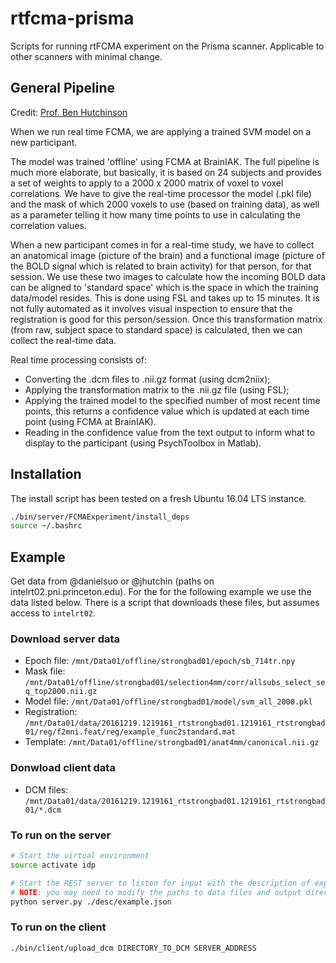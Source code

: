 # rtfcma-prisma
Scripts for running rtFCMA experiment on the Prisma scanner.
Applicable to other scanners with minimal change.

## General Pipeline
Credit: [Prof. Ben Hutchinson](http://www.northeastern.edu/hutchinsonlab/)

When we run real time FCMA, we are applying a trained SVM model on a new participant.

The model was trained 'offline' using FCMA at BrainIAK. The full pipeline is much more elaborate,
but basically, it is based on 24 subjects and provides a set of weights to apply to a 2000 x 2000 matrix
of voxel to voxel correlations. We have to give the real-time processor the model (.pkl file) and
the mask of which 2000 voxels to use (based on training data), as well as a parameter telling
it how many time points to use in calculating the correlation values.

When a new participant comes in for a real-time study, we have to collect an anatomical image
(picture of the brain) and a functional image
(picture of the BOLD signal which is related to brain activity) for that person, for that session.
We use these two images to calculate how the incoming BOLD data can be aligned to 'standard space'
which is the space in which the training data/model resides. This is done using FSL and takes up to
15 minutes. It is not fully automated as it involves visual inspection to ensure that the registration
is good for this person/session. Once this transformation matrix (from raw, subject space to
standard space) is calculated, then we can collect the real-time data.

Real time processing consists of:

* Converting the .dcm files to .nii.gz format (using dcm2niix);
* Applying the transformation matrix to the .nii.gz file (using FSL);
* Applying the trained model to the specified number of most recent time points,
this returns a confidence value which is updated at each time point (using FCMA at BrainIAK).
* Reading in the confidence value from the text output to inform what to display to the participant
(using PsychToolbox in Matlab).

## Installation
The install script has been tested on a fresh Ubuntu 16.04 LTS instance.
```bash
./bin/server/FCMAExperiment/install_deps
source ~/.bashrc
```

## Example
Get data from @danielsuo or @jhutchin (paths on intelrt02.pni.princeton.edu). For the for the following example we use the data listed below. There is a script that downloads these files, but assumes access to ```intelrt02```.

### Download server data
- Epoch file: ```/mnt/Data01/offline/strongbad01/epoch/sb_714tr.npy```
- Mask file: ```/mnt/Data01/offline/strongbad01/selection4mm/corr/allsubs_select_seq_top2000.nii.gz```
- Model file: ```/mnt/Data01/offline/strongbad01/model/svm_all_2000.pkl```
- Registration: ```/mnt/Data01/data/20161219.1219161_rtstrongbad01.1219161_rtstrongbad01/reg/f2mni.feat/reg/example_func2standard.mat```
- Template: ```/mnt/Data01/offline/strongbad01/anat4mm/canonical.nii.gz```

### Donwload client data
- DCM files: ```/mnt/Data01/data/20161219.1219161_rtstrongbad01.1219161_rtstrongbad01/*.dcm```

### To run on the server
```bash
# Start the virtual environment
source activate idp

# Start the REST server to listen for input with the description of experiment
# NOTE: you may need to modify the paths to data files and output directories
python server.py ./desc/example.json
```

### To run on the client
```bash
./bin/client/upload_dcm DIRECTORY_TO_DCM SERVER_ADDRESS
```
